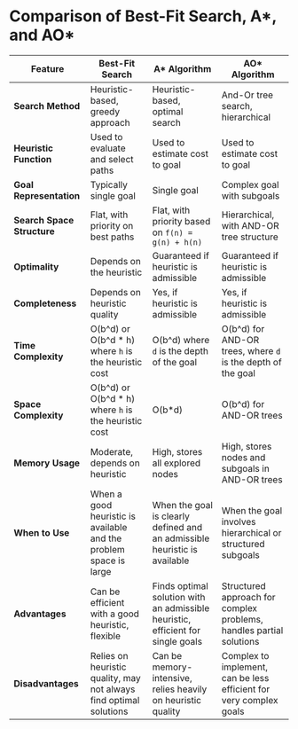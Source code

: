 # Comparison of Best-Fit Search, A*, and AO*

| Feature                       | Best-Fit Search                 | A* Algorithm                    | AO* Algorithm                   |
|-------------------------------|---------------------------------|--------------------------------|--------------------------------|
| **Search Method**             | Heuristic-based, greedy approach| Heuristic-based, optimal search | And-Or tree search, hierarchical|
| **Heuristic Function**        | Used to evaluate and select paths| Used to estimate cost to goal   | Used to estimate cost to goal  |
| **Goal Representation**       | Typically single goal            | Single goal                     | Complex goal with subgoals     |
| **Search Space Structure**    | Flat, with priority on best paths| Flat, with priority based on `f(n) = g(n) + h(n)` | Hierarchical, with AND-OR tree structure |
| **Optimality**                | Depends on the heuristic         | Guaranteed if heuristic is admissible | Guaranteed if heuristic is admissible |
| **Completeness**              | Depends on heuristic quality     | Yes, if heuristic is admissible | Yes, if heuristic is admissible |
| **Time Complexity**           | O(b^d) or O(b^d * h) where `h` is the heuristic cost | O(b^d) where `d` is the depth of the goal | O(b^d) for AND-OR trees, where `d` is the depth of the goal |
| **Space Complexity**          | O(b^d) or O(b^d * h) where `h` is the heuristic cost | O(b*d)                         | O(b^d) for AND-OR trees |
| **Memory Usage**              | Moderate, depends on heuristic   | High, stores all explored nodes | High, stores nodes and subgoals in AND-OR trees |
| **When to Use**               | When a good heuristic is available and the problem space is large | When the goal is clearly defined and an admissible heuristic is available | When the goal involves hierarchical or structured subgoals |
| **Advantages**                | Can be efficient with a good heuristic, flexible | Finds optimal solution with an admissible heuristic, efficient for single goals | Structured approach for complex problems, handles partial solutions |
| **Disadvantages**             | Relies on heuristic quality, may not always find optimal solutions | Can be memory-intensive, relies heavily on heuristic quality | Complex to implement, can be less efficient for very complex goals |

